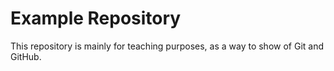 # Example Repository

This repository is mainly for teaching purposes, as a way to show of Git and 
GitHub.
